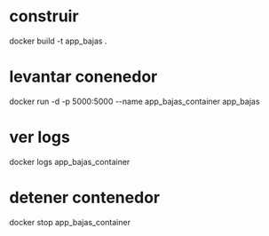 # construir
docker build -t app_bajas .

# levantar conenedor
docker run -d -p 5000:5000 --name app_bajas_container app_bajas

# ver logs
docker logs app_bajas_container

# detener contenedor
docker stop app_bajas_container


